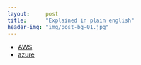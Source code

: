 ```yaml
---
layout:     post
title:      "Explained in plain english"
header-img: "img/post-bg-01.jpg"
---
```


  * [AWS](https://www.expeditedssl.com/aws-in-plain-english)
  * [azure](https://www.expeditedssl.com/azure-in-plain-english)
